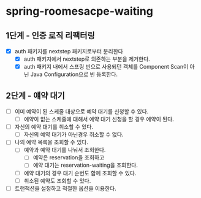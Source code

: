 # spring-roomesacpe-waiting

## 1단계 - 인증 로직 리팩터링
- [x] auth 패키지를 nextstep 패키지로부터 분리한다
  - [x] auth 패키지에서 nextstep로 의존하는 부분을 제거한다.
  - [x] auth 패키지 내에서 스프링 빈으로 사용되던 객체를 Component Scan이 아닌 Java Configuration으로 빈 등록한다.

## 2단계 - 얘약 대기
- [ ] 이미 예약이 된 스케줄 대상으로 예약 대기를 신청할 수 있다.
  - [ ] 예약이 없는 스케줄에 대해서 예약 대기 신청을 할 경우 예약이 된다.
- [ ] 자신의 예약 대기를 취소할 수 있다.
  - [ ] 자신의 예약 대기가 아닌경우 취소할 수 없다.
- [ ] 나의 예약 목록을 조회할 수 있다. 
  - [ ] 예약과 예약 대기를 나눠서 조회한다.
    - [ ] 예약은 reservation을 조회하고 
    - [ ] 예약 대기는 reservation-waiting을 조회한다.
  - [ ] 예약 대기의 경우 대기 순번도 함께 조회할 수 있다.
  - [ ] 취소된 예약도 조회할 수 있다.
- [ ] 트랜잭션을 설정하고 적절한 옵션을 이용한다.
